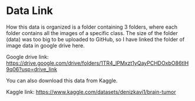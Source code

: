 
# Data Link

How this data is organized is a folder containing 3 folders, where each folder contains all the images of a specific class.
The size of the folder (data) was too big to be uploaded to GitHub, so I have linked the folder of image data in google drive here.

Google drive link: https://drive.google.com/drive/folders/1TR4_IPMxzt1yQayPCHDOxbO86tIH9q06?usp=drive_link

You can also download this data from Kaggle.

Kaggle link: https://www.kaggle.com/datasets/denizkavi1/brain-tumor
